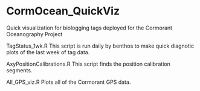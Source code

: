 # CormOcean_QuickViz
Quick visualization for biologging tags deployed for the Cormorant Oceanography Project

TagStatus_1wk.R This script is run daily by benthos to make quick diagnotic plots of the last week of tag data. 

AxyPositionCalibrations.R This script finds the position calibration segments.

All_GPS_viz.R Plots all of the Cormorant GPS data.